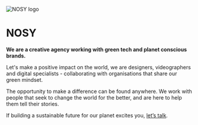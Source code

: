 ![NOSY logo](/profile/assets/img/electrocat.png)

# NOSY

**We are a creative agency working with green tech and planet conscious brands.**

Let's make a positive impact on the world, we are designers, videographers and digital specialists - collaborating with organisations that share our green mindset.

The opportunity to make a difference can be found anywhere. We work with people that seek to change the world for the better, and are here to help them tell their stories.

If building a sustainable future for our planet excites you, [let’s talk](https://nosy.agency/).